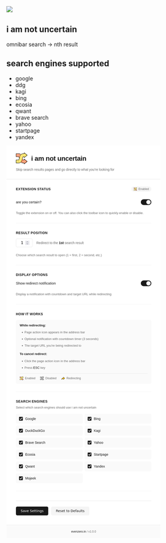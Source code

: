 ![](./icon128.png)

## i am not uncertain
omnibar search → nth result


## search engines supported

- google
- ddg
- kagi
- bing
- ecosia
- qwant
- brave search
- yahoo
- startpage
- yandex

![options](/options.png)


